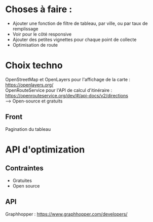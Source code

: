 # Choses à faire :

- Ajouter une fonction de filtre de tableau, par ville, ou par taux de remplissage
- Voir pour le côté responsive
- Ajouter des petites vignettes pour chaque point de collecte
- Optimisation de route
# Choix techno

OpenStreetMap et OpenLayers pour l'affichage de la carte : https://openlayers.org/  
OpenRouteService pour l'API de calcul d'itinéraire : https://openrouteservice.org/dev/#/api-docs/v2/directions  
--> Open-source et gratuits

## Front

Pagination du tableau

# API d'optimization

## Contraintes 

- Gratuites
- Open source

## API

Graphhopper : https://www.graphhopper.com/developers/  